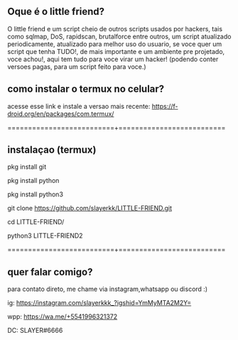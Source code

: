 Oque é o little friend?
-
O little friend e um script cheio de outros scripts usados por hackers, tais como sqlmap, DoS, rapidscan, brutalforce entre outros, um script atualizado periodicamente, atualizado para melhor uso do usuario, se voce quer um script que tenha TUDO!, de mais importante e um ambiente pre projetado, voce achou!, aqui tem tudo para voce virar um hacker! (podendo conter versoes pagas, para um script feito para voce.)

como instalar o termux no celular?
-
acesse esse link e instale a versao mais recente: https://f-droid.org/en/packages/com.termux/

==========================+==========================

instalaçao  (termux)
-
pkg install git

pkg install python

pkg install python3

git clone https://github.com/slayerkk/LITTLE-FRIEND.git

cd LITTLE-FRIEND/

python3 LITTLE-FRIEND2

==========================+==========================

quer falar comigo?
-
para contato direto, me chame via instagram,whatsapp ou discord :)

ig: https://instagram.com/slayerkkk_?igshid=YmMyMTA2M2Y=

wpp: https://wa.me/+5541996321372

DC: SLAYER#6666
